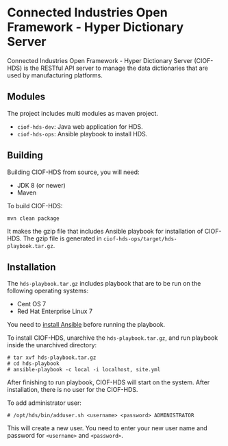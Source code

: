 Connected Industries Open Framework - Hyper Dictionary Server
====

Connected Industries Open Framework - Hyper Dictionary Server (CIOF-HDS) is the RESTful API server to manage the data dictionaries that are used by manufacturing platforms. 

## Modules

The project includes multi modules as maven project.

* `ciof-hds-dev`: Java web application for HDS.
* `ciof-hds-ops`: Ansible playbook to install HDS.

## Building

Building CIOF-HDS from source, you will need:

* JDK 8 (or newer)
* Maven

To build CIOF-HDS:

    mvn clean package

It makes the gzip file that includes Ansible playbook for installation of CIOF-HDS.
The gzip file is generated in `ciof-hds-ops/target/hds-playbook.tar.gz`.

## Installation

The `hds-playbook.tar.gz` includes playbook that are to be run on the following operating systems:

* Cent OS 7
* Red Hat Enterprise Linux 7

You need to [install Ansible](https://docs.ansible.com/ansible/latest/installation_guide/intro_installation.html) before running the playbook.

To install CIOF-HDS, unarchive the `hds-playbook.tar.gz`, and run playbook inside the unarchived directory:

    # tar xvf hds-playbook.tar.gz
    # cd hds-playbook
    # ansible-playbook -c local -i localhost, site.yml

After finishing to run playbook, CIOF-HDS will start on the system. After installation, there is no user for the CIOF-HDS.

To add administrator user:

    # /opt/hds/bin/adduser.sh <username> <password> ADMINISTRATOR

This will create a new user. You need to enter your new user name and password for `<username>` and `<password>`.


